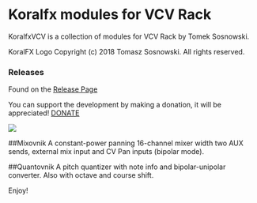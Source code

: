 
# Koralfx modules for VCV Rack


KoralfxVCV is a collection of modules for VCV Rack by Tomek Sosnowski.

KoralFX Logo Copyright (c) 2018 Tomasz Sosnowski.
All rights reserved.

### Releases

Found on the [Release Page](https://github.com/koralfx/KoralfxVCV/releases)

You can support the development by making a donation, it will be appreciated!
[DONATE](https://www.paypal.me/koralfx/)


![](https://github.com/koralfx/KoralfxVCV/blob/master/KoralfxVCV_Plugins.png)


##Mixovnik
A constant-power panning 16-channel mixer width two AUX sends, external mix input and CV Pan inputs (bipolar mode).


##Quantovnik
A pitch quantizer with note info and bipolar-unipolar converter. Also with octave and course shift.




Enjoy!